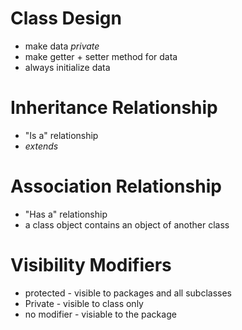 # Class Design

- make data *private*
- make getter + setter method for data
- always initialize data

# Inheritance Relationship

- "Is a" relationship
- *extends*

# Association Relationship

- "Has a" relationship
- a class object contains an object of another class

# Visibility Modifiers

- protected - visible to packages and all subclasses
- Private - visible to class only
- no modifier - visiable to the package

